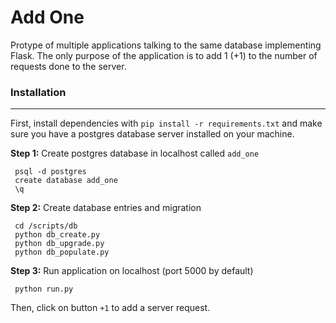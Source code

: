 # Add One

Protype of multiple applications talking to the same database implementing Flask. The only purpose of the application is to add 1 (+1) to the number of requests done to the server.

### Installation
---

First, install dependencies with `pip install -r requirements.txt` and make sure
you have a postgres database server installed on your machine.  

**Step 1:** Create postgres database in localhost called `add_one`

     psql -d postgres
     create database add_one
     \q

**Step 2:** Create database entries and migration

     cd /scripts/db
     python db_create.py
     python db_upgrade.py
     python db_populate.py

**Step 3:** Run application on localhost (port 5000 by default)

     python run.py


Then, click on button `+1` to add a server request. 
